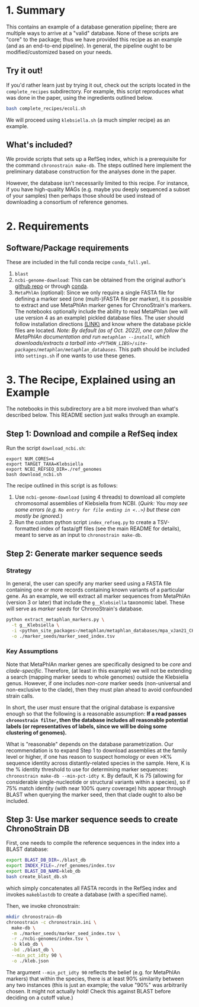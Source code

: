 # 1. Summary

This contains an example of a database generation pipeline; there are multiple ways to 
arrive at a "valid" database.
None of these scripts are "core" to the package; thus we have provided this recipe as an example (and as an end-to-end pipeline).
In general, the pipeline ought to be modified/customized based on your needs.


## Try it out!

If you'd rather learn just by trying it out, check out the scripts located in the `complete_recipes` subdirectory.
For example, this script reproduces what was done in the paper, using the ingredients outlined below.

```bash
bash complete_recipes/ecoli.sh
```

We will proceed using `klebsiella.sh` (a much simpler recipe) as an example.

## What's included?

We provide scripts that sets up a RefSeq index, which is a prerequisite for the 
command `chronostrain make-db`.
The steps outlined here implement the preliminary database construction for the analyses done in the paper.

However, the database isn't necessarily limited to this recipe.
For instance, if you have high-quality MAGs (e.g. maybe you deeply sequenced a subset of your samples) 
then perhaps those should be used instead of downloading a consortium of reference genomes.


# 2. Requirements
## Software/Package requirements
These are included in the full conda recipe `conda_full.yml`.
1. `blast`
2. `ncbi-genome-download`: This can be obtained from the original
author's <a href="https://github.com/kblin/ncbi-genome-download">github repo</a> or through
<a href="https://anaconda.org/bioconda/ncbi-genome-download">conda</a>.
3. `MetaPhlAn` (optional): Since we only require a single FASTA file for defining a marker seed (one (multi-)FASTA file per marker), it is possible
to extract and use MetaPhlAn marker genes for ChronoStrain's markers. 
The notebooks optionally include the ability to read MetaPhlan (we will use version 4 as an example) pickled database files.
The user should follow installation directions <a href="https://huttenhower.sph.harvard.edu/metaphlan/">(LINK)</a> and know where the 
database pickle files are located. 
*Note: By default (as of Oct. 2022), one can follow the MetaPhlAn documentation and run `metaphlan --install`, which downloads/extracts a tarball into 
  `<PYTHON_LIBS>/site-packages/metaphlan/metaphlan_databases`.*
This path should be included into `settings.sh` if one wants to use these genes.
  

# 3. The Recipe, Explained using an Example

The notebooks in this subdirectory are a bit more involved than what's described below. 
This README section just walks through an example.

## Step 1: Download and compile a RefSeq index
Run the script `download_ncbi.sh`:
```
export NUM_CORES=4
export TARGET_TAXA=Klebsiella
export NCBI_REFSEQ_DIR=./ref_genomes
bash download_ncbi.sh
```

The recipe outlined in this script is as follows:
1. Use `ncbi-genome-download` (using 4 threads) to download all complete chromosomal assemblies of Klebsiella from NCBI. (*Quirk: You may see some errors (e.g. `No entry for file ending in <..>`) but these can mostly be ignored.*)
2. Run the custom python script `index_refseq.py` to create a TSV-formatted index of fasta/gff files 
   (see the main README for details), meant to serve as an input to `chronostrain make-db`.
   
## Step 2: Generate marker sequence seeds

### Strategy
In general, the user can specify any marker seed using a FASTA file containing one or more records containing known variants of a particular gene.
As an example, we will extract all marker sequences from MetaPhlAn (version 3 or later) that include the
`g__Klebsiella` taxonomic label.
These will serve as *marker seeds* for ChronoStrain's database.

```bash
python extract_metaphlan_markers.py \
  -t g__Klebsiella \
  -i <python_site_packages>/metaphlan/metaphlan_databases/mpa_vJan21_CHOCOPhlAnSGB_202103.pkl \
  -o ./marker_seeds/marker_seed_index.tsv
```

### Key Assumptions
Note that MetaPhlAn marker genes are specifically designed to be *core* and *clade-specific*.
Therefore, (at least in this example) we will not be extending a search (mapping marker seeds to whole genomes) outside
the Klebsiella genus.
However, if one includes *non-core* marker seeds (non-universal and non-exclusive to the clade), then they must plan 
ahead to avoid confounded strain calls.

In short, the user must ensure that the original database is expansive enough so that the following is a reasonable assumption:
**If a read passes `chronostrain filter`, then the database includes all reasonable potential labels (or 
representatives of labels, since we will be doing some clustering of genomes).**

What is "reasonable" depends on the database parametrization.
Our recommendation is to expand Step 1 to download assemblies at the family level or higher, if one has reason to suspect
homology or even >K% sequence identity across distantly-related species in the sample.
Here, K is the % identity threshold to use for determining marker sequences:
`chronostrain make-db --min-pct-idty K`.
By default, K is 75 (allowing for considerable single-nucleotide or structural variants within a species), so if 75% match identity (with near 100% query coverage) hits appear through BLAST when querying 
the marker seed, then that clade ought to also be included.

## Step 3: Use marker sequence seeds to create ChronoStrain DB

First, one needs to compile the reference sequences in the index into a BLAST database:
```bash
export BLAST_DB_DIR=./blast_db
export INDEX_FILE=./ref_genomes/index.tsv
export BLAST_DB_NAME=kleb_db
bash create_blast_db.sh
```
which simply concatenates all FASTA records in the RefSeq index and invokes `makeblastdb` to create
a database (with a specified name).

Then, we invoke chronostrain:
```bash
mkdir chronostrain-db
chronostrain -c chronostrain.ini \
  make-db \
  -m ./marker_seeds/marker_seed_index.tsv \
  -r ./ncbi-genomes/index.tsv \
  -b kleb_db \
  -bd ./blast_db \
  --min_pct_idty 90 \
  -o ./kleb.json
```
The argument `--min_pct_idty 90` reflects the belief (e.g. for MetaPhlAn markers) that within the species, there is
at least 90% similarity between any two instances (this is just an example; the value "90%" was arbitrarily chosen. 
It might not actually hold! Check this against BLAST before deciding on a cutoff value.)

